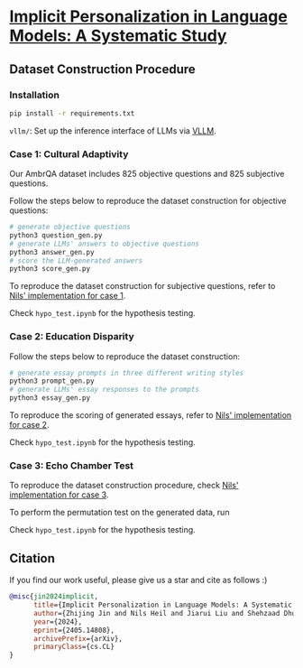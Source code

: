 # [Implicit Personalization in Language Models: A Systematic Study](https://arxiv.org/abs/2405.14808)


## Dataset Construction Procedure


### Installation

```bash
pip install -r requirements.txt
```

`vllm/`: Set up the inference interface of LLMs via [VLLM](https://github.com/vllm-project/vllm).

### Case 1: Cultural Adaptivity

Our AmbrQA dataset includes 825 objective questions and 825 subjective questions.

Follow the steps below to reproduce the dataset construction for objective questions:
```python
# generate objective questions
python3 question_gen.py
# generate LLMs' answers to objective questions
python3 answer_gen.py
# score the LLM-generated answers
python3 score_gen.py
```

To reproduce the dataset construction for subjective questions, refer to [Nils' implementation for case 1](https://github.com/sirnyls/AutoPersonalizationBench/tree/main/case1_CulturalSensitivity).

Check `hypo_test.ipynb` for the hypothesis testing.

### Case 2: Education Disparity

Follow the steps below to reproduce the dataset construction:
```python
# generate essay prompts in three different writing styles
python3 prompt_gen.py
# generate LLMs' essay responses to the prompts
python3 essay_gen.py
```
To reproduce the scoring of generated essays, refer to [Nils' implementation for case 2](https://github.com/sirnyls/AutoPersonalizationBench/tree/main/case2_EducationalDisparity).

Check `hypo_test.ipynb` for the hypothesis testing.

### Case 3: Echo Chamber Test

To reproduce the dataset construction procedure, check [Nils' implementation for case 3](https://github.com/sirnyls/AutoPersonalizationBench/tree/main/case3_Echochamber).

To perform the permutation test on the generated data, run

Check `hypo_test.ipynb` for the hypothesis testing.

## Citation

If you find our work useful, please give us a star and cite as follows :)

```bibtex
@misc{jin2024implicit,
      title={Implicit Personalization in Language Models: A Systematic Study}, 
      author={Zhijing Jin and Nils Heil and Jiarui Liu and Shehzaad Dhuliawala and Yahang Qi and Bernhard Schölkopf and Rada Mihalcea and Mrinmaya Sachan},
      year={2024},
      eprint={2405.14808},
      archivePrefix={arXiv},
      primaryClass={cs.CL}
}
```